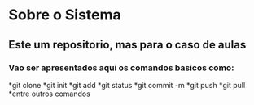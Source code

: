 # Sobre o Sistema
## Este um repositorio, mas para o caso de aulas

### Vao ser apresentados aqui os comandos basicos como:

*git clone
*git init
*git add
*git status
*git commit -m
*git push
*git pull
*entre outros comandos
